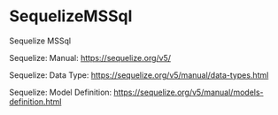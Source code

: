 # SequelizeMSSql
 Sequelize MSSql

Sequelize: Manual: https://sequelize.org/v5/

Sequelize: Data Type: https://sequelize.org/v5/manual/data-types.html

Sequelize: Model Definition: https://sequelize.org/v5/manual/models-definition.html